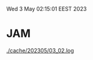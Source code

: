 Wed  3 May 02:15:01 EEST 2023
# JAM
<a href='./cache/202305/03_02.log'>./cache/202305/03_02.log</a>
